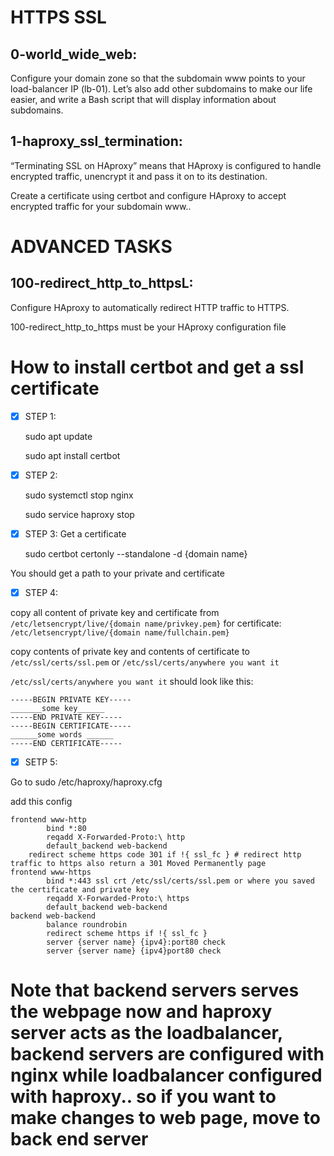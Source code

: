 # HTTPS SSL

## 0-world_wide_web:

Configure your domain zone so that the subdomain www points to your load-balancer IP (lb-01). Let’s also add other subdomains to make our life easier, and write a Bash script that will display information about subdomains.


## 1-haproxy_ssl_termination:

“Terminating SSL on HAproxy” means that HAproxy is configured to handle encrypted traffic, unencrypt it and pass it on to its destination.

Create a certificate using certbot and configure HAproxy to accept encrypted traffic for your subdomain www..


# ADVANCED TASKS


## 100-redirect_http_to_httpsL:

Configure HAproxy to automatically redirect HTTP traffic to HTTPS.

100-redirect_http_to_https must be your HAproxy configuration file

# How to install certbot and get a ssl certificate
- [X] STEP 1:


	sudo apt update

	sudo apt install certbot


- [X] STEP 2:


	sudo systemctl stop nginx

	sudo service haproxy stop


- [X] STEP 3: Get a certificate


	sudo certbot certonly --standalone -d {domain name}


You should get a path to your private and certificate


- [X] STEP 4:

copy all content of private key and certificate from 	`/etc/letsencrypt/live/{domain name/privkey.pem}` for certificate: 	`/etc/letsencrypt/live/{domain name/fullchain.pem}`

copy contents of private key and contents of certificate to `/etc/ssl/certs/ssl.pem` or `/etc/ssl/certs/anywhere you want it`

`/etc/ssl/certs/anywhere you want it` should look like this:

	-----BEGIN PRIVATE KEY-----
	_______some key______
	-----END PRIVATE KEY-----
	-----BEGIN CERTIFICATE-----
	______some words ______
	-----END CERTIFICATE-----


- [X] SETP 5:

Go to sudo /etc/haproxy/haproxy.cfg

add this config

	frontend www-http
	        bind *:80
	        reqadd X-Forwarded-Proto:\ http
	        default_backend web-backend
		redirect scheme https code 301 if !{ ssl_fc } # redirect http traffic to https also return a 301 Moved Permanently page
	frontend www-https
	        bind *:443 ssl crt /etc/ssl/certs/ssl.pem or where you saved the certificate and private key
	        reqadd X-Forwarded-Proto:\ https
	        default_backend web-backend
	backend web-backend
	        balance roundrobin
	        redirect scheme https if !{ ssl_fc }
	        server {server name} {ipv4}:port80 check
	        server {server name} {ipv4}port80 check

# Note that backend servers serves the webpage now and haproxy server acts as the loadbalancer, backend servers are configured with nginx while loadbalancer configured with haproxy.. so if you want to make changes to web page, move to back end server
